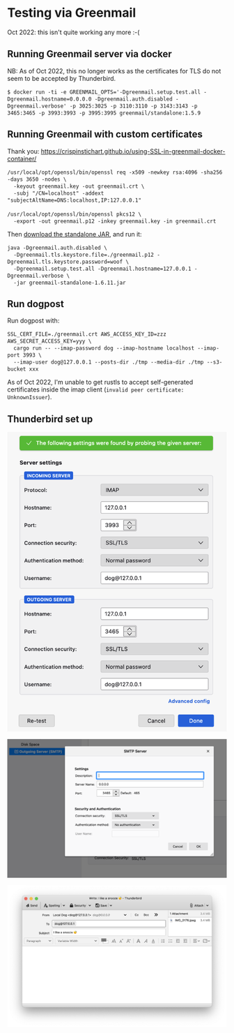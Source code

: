# Testing via Greenmail

Oct 2022: this isn't quite working any more :-(

## Running Greenmail server via docker

NB: As of Oct 2022, this no longer works as the certificates for TLS do not seem to be accepted by Thunderbird.

```
$ docker run -ti -e GREENMAIL_OPTS='-Dgreenmail.setup.test.all -Dgreenmail.hostname=0.0.0.0 -Dgreenmail.auth.disabled -Dgreenmail.verbose' -p 3025:3025 -p 3110:3110 -p 3143:3143 -p 3465:3465 -p 3993:3993 -p 3995:3995 greenmail/standalone:1.5.9
```

## Running Greenmail with custom certificates

Thank you: <https://crispinstichart.github.io/using-SSL-in-greenmail-docker-container/>

```
/usr/local/opt/openssl/bin/openssl req -x509 -newkey rsa:4096 -sha256 -days 3650 -nodes \
  -keyout greenmail.key -out greenmail.crt \
  -subj "/CN=localhost" -addext "subjectAltName=DNS:localhost,IP:127.0.0.1"

/usr/local/opt/openssl/bin/openssl pkcs12 \
  -export -out greenmail.p12 -inkey greenmail.key -in greenmail.crt
```

Then [download the standalone JAR](https://greenmail-mail-test.github.io/greenmail/#download), and run it:

```
java -Dgreenmail.auth.disabled \
  -Dgreenmail.tls.keystore.file=./greenmail.p12 -Dgreenmail.tls.keystore.password=woof \
  -Dgreenmail.setup.test.all -Dgreenmail.hostname=127.0.0.1 -Dgreenmail.verbose \
  -jar greenmail-standalone-1.6.11.jar
 ```

## Run dogpost

Run dogpost with:

```
SSL_CERT_FILE=./greenmail.crt AWS_ACCESS_KEY_ID=zzz AWS_SECRET_ACCESS_KEY=yyy \
  cargo run -- --imap-password dog --imap-hostname localhost --imap-port 3993 \
  --imap-user dog@127.0.0.1 --posts-dir ./tmp --media-dir ./tmp --s3-bucket xxx
```

As of Oct 2022, I'm unable to get rustls to accept self-generated certificates inside the imap client (`invalid peer certificate: UnknownIssuer`).


## Thunderbird set up

![IMAP Settings](etc/tb-imap.png)

![SMTP Setting](etc/tb-smtp.png)

![Sending an email](etc/tb-send.png)


